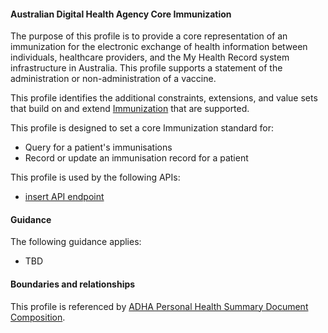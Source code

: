 #### Australian Digital Health Agency Core Immunization
The purpose of this profile is to provide a core representation of an immunization for the electronic exchange of health information between individuals, healthcare providers, and the My Health Record system infrastructure in Australia. This profile supports a statement of the administration or non-administration of a vaccine.

This profile identifies the additional constraints, extensions, and value sets that build on and extend [Immunization](http://hl7.org/fhir/R4/immunization.html) that are supported. 

This profile is designed to set a core Immunization standard for:
* Query for a patient's immunisations
* Record or update an immunisation record for a patient

This profile is used by the following APIs:
* [insert API endpoint](StructureDefinition-TBD-1.html)

#### Guidance
The following guidance applies:
* TBD

#### Boundaries and relationships
This profile is referenced by 
[ADHA Personal Health Summary Document Composition](StructureDefinition-dh-composition-phs-1.html).